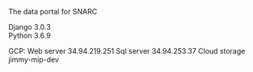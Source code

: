 The data portal for SNARC

Django             3.0.3  
Python             3.6.9


GCP:
Web server 34.94.219.251
Sql server 34.94.253.37
Cloud storage jimmy-mip-dev